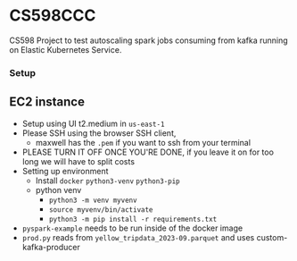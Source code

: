 # CS598CCC
CS598 Project to test autoscaling spark jobs consuming from kafka running on Elastic Kubernetes Service. 


### Setup
## EC2 instance
* Setup using UI t2.medium in `us-east-1`
* Please SSH using the browser SSH client, 
  * maxwell has the `.pem` if you want to ssh from your terminal
* PLEASE TURN IT OFF ONCE YOU'RE DONE, if you leave it on for too long we will have to split costs
* Setting up environment
  * Install `docker` `python3-venv` `python3-pip`
  * python venv
    * `python3 -m venv myvenv`
    * `source myvenv/bin/activate`
    * `python3 -m pip install -r requirements.txt`
* `pyspark-example` needs to be run inside of the docker image
* `prod.py` reads from `yellow_tripdata_2023-09.parquet` and uses custom-kafka-producer